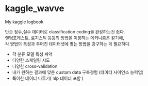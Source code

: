 # kaggle_wavve
My kaggle logbook
  
단순 정수,실수 데이터로 classification coding을 완성하는건 쉽다.  
랜덤포레스트, 로지스틱 등등의 방법을 이용하는 메커니즘은 같기에,  
각 방법의 특성과 주어진 데이터셋에 맞는 방법을 강구하는 게 필요하다.  
  
- 각 분류 모델 특성 파악  
- 다양한 스케일링 시도  
- 다양한 cross-validation   
- 내가 원하는 결과에 맞춘 custom data 구축경험 (데이터 사이언스 능력업)
- 특이한 데이터 다루기( nlp 데이터 포함 )
